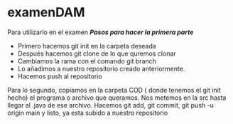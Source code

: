 # examenDAM
Para utilizarlo en el examen
***Pasos para hacer la primera parte***

- Primero hacemos git init en la carpeta deseada
- Después hacemos git clone de lo que quremos clonar
- Cambiamos la rama con el comando git branch
- Lo añadimos a nuestro repositorio creado anteriormente.
- Hacemos push al repositorio

Para lo segundo, copiamos en la carpeta COD ( donde tenemos el git init hecho) el programa o archivo que queramos.
Nos metemos en la src hasta llegar al .java de ese archivo.
Hacemos git add, git commit, git push -u origin main y listo, ya esta subido a nuestro repositorio
